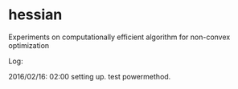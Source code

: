 # hessian
Experiments on computationally efficient algorithm for non-convex optimization

Log:

2016/02/16: 02:00  setting up. test powermethod.
